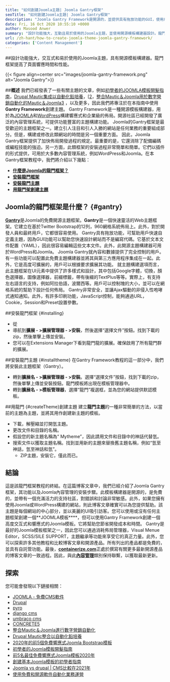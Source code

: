 ```yaml
---
title: "如何創建Joomla主題| Joomla Gantry框架" 
seoTitle: "如何創建Joomla主題| Joomla Gantry框架" 
description: "Joomla Gantry Framework是開源的，並提供具有拖放功能的GUI，使用戶能夠快速構建動態和響應式Joomla CMS模板。" 
date: Fri, 16 Oct 2020 10:55:10 +0000
author: Masood Anwer
summary: "設計功能強大，互動且易於使用的Joomla主題，並使用開源模板構建器設計。龍門框架提高了頁面響應時間和性能。" 
url: /zh-hant/how-to-create-joomla-theme-joomla-gantry-framework/
categories: ['Content Management']
---
```


##設計功能強大，交互式和易於使用的Joomla主題，具有開源模板構建器。龍門框架提高了頁面響應時間和性能。

{{< figure align=center src="images/joomla-gantry-framework.png" alt="Joomla Gantry">}}


##**概述**
我們已經發表了一些有關主題的文章，例如[初學者的JOOMLA模板開髮指南][1]，[Drupal Mautic集成以自動化鉛培養][2]，[[2]，[整合Mautic＆Joomla用於數字營銷自動化的Mautic＆Joomla][3][3] ，以及更多，因此我們將專注於在本指南中使用**Gantry Framework**創建主題。 Gantry Framework是一種開源模板構建器，用於為[JOOMLA][4]和[WordPress][5]構建響應式和企業級的佈局。開源社區已經開發了廣泛的內容管理系統，可提供功能豐富的主題構建功能。 Joomla的Gantry框架是最受歡迎的主題框架之一。建立引人注目和引人入勝的網站是任何業務的重要組成部分。但是，構建或修改此類網站的時間是另一個重要方面。
因此，Joomla Gantry框架提供了加快佈局開發過程的規定。最重要的是，它還消除了配備編碼或編程技能的強迫。另一方面，此類框架的安裝過程非常簡單和簡單。它們以插件的形式提供，可用於大多數內容管理系統，例如WordPress和Joomla。在本Gantry框架教程中，我們將介紹以下幾點：
* [**什麼是Joomla的龍門框架？**][6]
* [**安裝龍門框架**][7]
* [**安裝龍門主題**][8]
* [**用龍門架創建主題**][9]

## Joomla的龍門框架是什麼？   {#gantry}
[**Gantry**][10]是Joomla的免費開源主題框架。**Gantry**是一個快速靈活的Web主題框架。它建立在基於Twitter Bootstrap的12列，960網格系統佈局上。此外，對於開發人員和最終用戶，它都很容易使用。 Gantry具有拖放功能，可幫助用戶快速自定義主題，因為GUI功能可以幫助您快速設計網站而不是編寫代碼。它基於文本文件配置（YAML），因此很容易編輯這些文本文件。此外，此開源主題構建器可用於WordPress和Joomla。 Joomla Gantry就內容和數據提供了完全控制的用戶。有一些功能可以配置此免費主題構建器並將其與第三方應用程序集成在一起。此外，它是高度可擴展的，用戶可以根據要求擴展其功能。
就主題構建選項而言，此主題框架在UI元素中提供了許多樣式和設計，其中包括Google字體，切換，顏色選擇器，圖像選擇器，前綴標籤，帶有後綴的TextPlus等等。實際上，有支持左右語言的支持，例如阿拉伯語，波爾西等。用戶可以控制塊的大小，並可以在網格系統的幫助下設計任何佈局。 Gantry非常安全，並讓Ajax驅動的非侵入性咆哮式通知通知。此外，有許多印刷功能，JavaScript控制，能夠通過URL，Cookie，Session和Preset設置參數。

##安裝龍門框架 {#installing}
* 從
* 導航到**擴展 - >擴展管理器 - >安裝**，然後選擇“選擇文件”按鈕。找到下載的zip，然後單擊上傳並安裝。
* 您可以在Extensions Manager下看到龍門龍的擴展。確保啟用了所有龍門群的擴展。

##安裝龍門主題 {#installtheme}
在Gantry Framework教程的這一部分中，我們將安裝此主題框架（Gantry）。
* 轉到**擴展名 - >擴展管理器 - >安裝**。選擇“選擇文件”按鈕，找到下載的zip，然後單擊上傳並安裝按鈕。龍門模板將出現在模板管理器中。
* 轉到**擴展名 - >模板管理器**，選擇“龍門”複選框，並為您的網站提供默認模板。

##用龍門 {#createTheme}創建主題
建立**龍門主題**的一種非常簡單的方法，以當前的主題為主題，並將其用作創建新主題的模板。
* 下載，解壓縮並打開氫主題。
* 更改文件和目錄的名稱。
* 假設您的新主題名稱為“ Mytheme”，因此請用文件和目錄中的神話代替氫。
* 搜索文件以獲取主題名稱。找到並用新的主題來替換舊主題名稱，例如“氫至神話，氫至神話和氫”。
  * ZIP主題，安裝它，僅此而已。

## 結論
這是該龍門框架教程的終結。在這篇博客文章中，我們已經介紹了Joomla Gantry框架，其功能以及Joomla內容管理的安裝步驟。此模板構建器是開源的，是免費的，並帶有一個充滿活力的支持社區，對錯誤和討論非常敏感。此外，如果您擁有使用Joomla或WordPress構建的網站，則此博客文章確實可以為您提供幫助。該主題是每個網站的中心部分，並以美麗的UI吸引訪客。您可以使用或沒有任何主題框架創建一個**JOOMLA模板****，但可以使用Gantry Framework創建一個高度交互式和響應式的Joomla模板。它將幫助您節省開發成本和時間。
Gantry是最好的Joomla模板框架之一，因此您可以通過消耗佈局管理器，Visual Menue Editor，SCSS/SILE SUPPORT，主題繼承等功能來享受它的真正力量。此外，您可以探索許多其他教程和比較博客文章和開源產品。所有列出的產品都是免費的，並具有自託管功能。最後，[**containerize.com**][11]正處於撰寫有關更多最新開源產品的博客文章的一致過程。因此，與此[**內容管理**][12]類別保持聯繫，以獲取最新更新。

## 探索
您可能會發現以下鏈接相關：
  * [JOOMLA  - 免費CMS軟件][13]
  * [Drupal][14]
  * [pyro][15]
  * [django cms][16]
  * [umbraco cms][17]
  * [CONCRETE5][18]
  * [整合Mautic＆Joomla進行數字營銷自動化][3]
  * [Drupal Mautic整合以自動化鉛培養][2]
  * [2020年的前5個免費響應式Joomla Bootstrap模板][19]
  * [初學者的Joomla模板開髮指南][1]
  * [前5名最佳免費響應式Joomla模板2020年][19]
  * [創建基本Joomla模板的初學者指南][20]
  * [Joomla vs drupal | CMS比較在2021年][21]
  * [使用免費和開源軟件自動化業務運營][22]

  
[1]: https://blog.containerize.com/content-management/responsive-joomla-templates-tutorial/
[2]: https://blog.containerize.com/content-management/drupal-tutorial-automate-lead-growth-with-drupal-mautic/
[3]: https://blog.containerize.com/content-management/integrate-mautic-with-joomla-for-marketing-automation/
[4]: https://products.containerize.com/content-management/joomla/
[5]: https://products.containerize.com/blogging/wordpress/
[6]: #gantry
[7]: #Installing
[8]: #installtheme
[9]: #createtheme
[10]: http://gantry.org/
[11]: https://containerize.com
[12]: https://blog.containerize.com/category/content-management/
[13]: https://products.containerize.com/content-management/joomla
[14]: https://products.containerize.com/content-management/drupal
[15]: https://products.containerize.com/content-management/pyro
[16]: https://products.containerize.com/content-management/django
[17]: https://products.containerize.com/content-management/umbraco
[18]: https://products.containerize.com/content-management/concrete5
[19]: https://blog.containerize.com/content-management/top-5-best-free-responsive-joomla-templates-of-2020/
[20]: https://blog.containerize.com/content-management/beginners-guide-to-create-a-basic-joomla-template/
[21]: https://blog.containerize.com/content-management/joomla-vs-drupal-cms-comparison-in-2021/
[22]: https://blog.containerize.com/blogging/automate-business-operations-using-open-source-software/
